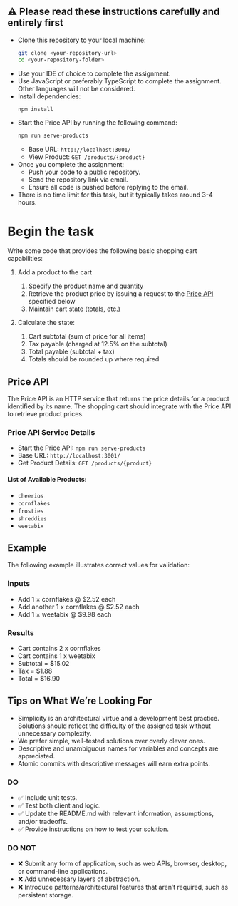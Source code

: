 ## :warning: Please read these instructions carefully and entirely first
* Clone this repository to your local machine:
  ```sh
  git clone <your-repository-url>
  cd <your-repository-folder>
  ```
* Use your IDE of choice to complete the assignment.
* Use JavaScript or preferably TypeScript to complete the assignment. Other languages will not be considered.
* Install dependencies:
  ```sh
  npm install
  ```
* Start the Price API by running the following command:
  ```sh
  npm run serve-products
  ```
  - Base URL: `http://localhost:3001/`
  - View Product: `GET /products/{product}`
* Once you complete the assignment:
  - Push your code to a public repository.
  - Send the repository link via email.
  - Ensure all code is pushed before replying to the email.
* There is no time limit for this task, but it typically takes around 3-4 hours.

# Begin the task

Write some code that provides the following basic shopping cart capabilities:

1. Add a product to the cart
   1. Specify the product name and quantity
   2. Retrieve the product price by issuing a request to the [Price API](#price-api) specified below
   3. Maintain cart state (totals, etc.)

2. Calculate the state:
   1. Cart subtotal (sum of price for all items)
   2. Tax payable (charged at 12.5% on the subtotal)
   3. Total payable (subtotal + tax)
   4. Totals should be rounded up where required

## Price API

The Price API is an HTTP service that returns the price details for a product identified by its name. The shopping cart should integrate with the Price API to retrieve product prices.

### Price API Service Details

- Start the Price API: `npm run serve-products`
- Base URL: `http://localhost:3001/`
- Get Product Details: `GET /products/{product}`

#### List of Available Products:
* `cheerios`
* `cornflakes`
* `frosties`
* `shreddies`
* `weetabix`

## Example
The following example illustrates correct values for validation:

### Inputs
* Add 1 × cornflakes @ $2.52 each
* Add another 1 x cornflakes @ $2.52 each
* Add 1 × weetabix @ $9.98 each
  
### Results  
* Cart contains 2 x cornflakes
* Cart contains 1 x weetabix
* Subtotal = $15.02
* Tax = $1.88
* Total = $16.90

## Tips on What We’re Looking For

* Simplicity is an architectural virtue and a development best practice. Solutions should reflect the difficulty of the assigned task without unnecessary complexity.
* We prefer simple, well-tested solutions over overly clever ones.
* Descriptive and unambiguous names for variables and concepts are appreciated.
* Atomic commits with descriptive messages will earn extra points.

### DO

* ✅ Include unit tests.
* ✅ Test both client and logic.
* ✅ Update the README.md with relevant information, assumptions, and/or tradeoffs.
* ✅ Provide instructions on how to test your solution.

### DO NOT

* ❌ Submit any form of application, such as web APIs, browser, desktop, or command-line applications.
* ❌ Add unnecessary layers of abstraction.
* ❌ Introduce patterns/architectural features that aren’t required, such as persistent storage.
